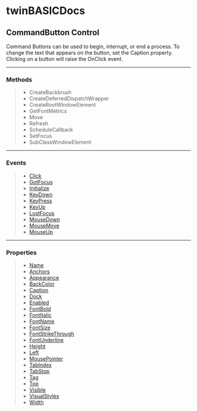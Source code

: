 # twinBASICDocs
## CommandButton Control
Command Buttons can be used to begin, interrupt, or end a process. To change the text that appears on the button, set the Caption property. Clicking on a button will raise the OnClick event.

---
### Methods
> - CreateBackbrush
> - CreateDeferredDispatchWrapper
> - CreateRootWindowElement
> - GetFontMetrics
> - Move
> - Refresh
> - ScheduleCallback
> - SetFocus
> - SubClassWindowElement

---
### Events
> - [Click](event_click.md)
> - [GotFocus](event_gotfocus.md)
> - [Initialize](event_initialize.md)
> - [KeyDown](event_keydown.md)
> - [KeyPress](event_keypress.md)
> - [KeyUp](event_keyup.md)
> - [LostFocus](event_lostfocus)
> - [MouseDown](event_mousedown)
> - [MouseMove](event_mousemove)
> - [MouseUp](event_mouseup)

---
### Properties
> - [Name](property_name.md)
> - [Anchors](property_anchors.md)
> - [Appearance](property_appearance.md)
> - [BackColor](property_backcolor.md)
> - [Caption](property_caption.md)
> - [Dock](property_dock.md)
> - [Enabled](property_enabled.md)
> - [FontBold](property_fontbold.md)
> - [FontItalic](property_fontitalic.md)
> - [FontName](property_fontname.md)
> - [FontSize](property_fontsize.md)
> - [FontStrikeThrough](property_fontstrikethrough.md)
> - [FontUnderline](property_fontunderline.md)
> - [Height](property_height.md)
> - [Left](property_left.md)
> - [MousePointer](property_mousepointer.md)
> - [TabIndex](property_tabindex.md)
> - [TabStop](property_tabstop.md)
> - [Tag](property_tag.md)
> - [Top](property_top.md)
> - [Visible](property_visible.md)
> - [VisualStyles](property_visualstyles.md)
> - [Width](property_width.md)
